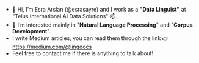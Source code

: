 - 👋 Hi, I’m Esra Arslan (@esrasayre) and I work as a **"Data Linguist"** at "Telus International AI Data Solutions" 📫. 
- 👀 I’m interested mainly in "**Natural Language Processing**" and "**Corpus Development**". 
- I write Medium articles; you can read them through the link 👉 https://medium.com/@lingdocs
- Feel free to contact me if there is anything to talk about! 


<!---
esrasayre/esrasayre is a ✨ special ✨ repository because its `README.md` (this file) appears on your GitHub profile.
You can click the Preview link to take a look at your changes.
--->
